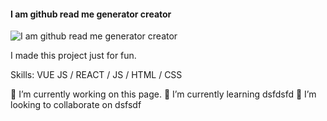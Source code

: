 #### I am github read me generator creator
![I am github read me generator creator](https://jfontecha.github.io/images/banner_profile_large.png)

I made this project just for fun.

Skills: VUE JS / REACT / JS / HTML / CSS

🔭 I’m currently working on this page. 🌱 I’m currently learning dsfdsfd 👯 I’m looking to collaborate on dsfsdf 
